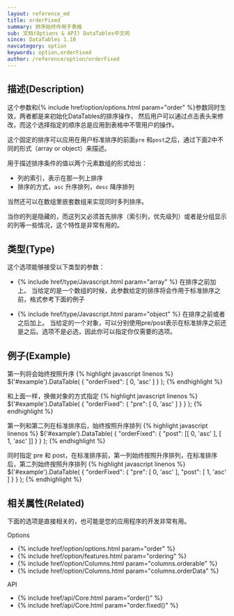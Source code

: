 ```yaml
---
layout: reference_md
title: orderFixed
summary: 排序始终作用于表格
sub: 文档(Options & API) DataTables中文网
since: DataTables 1.10
navcategory: option
keywords: option,orderFixed
author: /reference/option/orderFixed
---
```


## 描述(Description)
这个参数和{% include href/option/options.html param="order" %}参数同时生效，两者都是来初始化DataTables的排序操作，
然后用户可以通过点击表头来修改，而这个选择指定的顺序总是应用到表格中不管用户的操作。

这个固定的排序可以应用在用户标准排序的前面`pre` 和`post`之后，通过下面2中不同的形式（array or object）来描述。

用于描述排序条件的值以两个元素数组的形式给出：

- 列的索引，表示在那一列上排序
- 排序的方式，`asc` 升序排列，`desc`  降序排列

当然还可以在数组里嵌套数组来实现同时多列排序。

当你的列是隐藏的，而这列又必须首先排序（索引列，优先级列）或者是分组显示的列等一些情况，这个特性是非常有用的。

## 类型(Type)
这个选项能够接受以下类型的参数：

- {% include href/type/Javascript.html param="array" %}
在排序之前加上。
当给定的是一个数组的时候，此参数给定的排序将会作用于标准排序之前，格式参考下面的例子

- {% include href/type/Javascript.html param="object" %}
在排序之前或者之后加上。
当给定的一个对象，可以分别使用pre/post表示在标准排序之前还是之后。选项不是必选，因此你可以指定你仅需要的选项。
 
## 例子(Example)
第一列将会始终按照升序
{% highlight javascript linenos %}
$('#example').DataTable( {
    "orderFixed": [ 0, 'asc' ]
} );
{% endhighlight %}

和上面一样，换做对象的方式指定
{% highlight javascript linenos %}
$('#example').DataTable( {
    "orderFixed": {
        "pre": [ 0, 'asc' ]
    }
} );
{% endhighlight %}

第一列和第二列在标准排序后，始终按照升序排列
{% highlight javascript linenos %}
$('#example').DataTable( {
    "orderFixed": {
        "post": [[ 0, 'asc' ], [ 1, 'asc' ]]
    }
} );
{% endhighlight %}

同时指定 pre 和 post，在标准排序前，第一列始终按照升序排列，在标准排序后，第二列始终按照升序排列
{% highlight javascript linenos %}
$('#example').DataTable( {
    "orderFixed": {
        "pre": [ 0, 'asc' ],
        "post": [ 1, 'asc' ]
    }
} );
{% endhighlight %}

## 相关属性(Related)
下面的选项是直接相关的，也可能是您的应用程序的开发非常有用。

Options

- {% include href/option/options.html param="order" %}
- {% include href/option/features.html param="ordering" %}
- {% include href/option/Columns.html param="columns.orderable" %}
- {% include href/option/Columns.html param="columns.orderData" %}

API

- {% include href/api/Core.html param="order()" %}
- {% include href/api/Core.html param="order.fixed()" %}